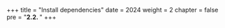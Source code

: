 +++
title = "Install dependencies"
date = 2024
weight = 2
chapter = false
pre = "<b>2.2. </b>"
+++


